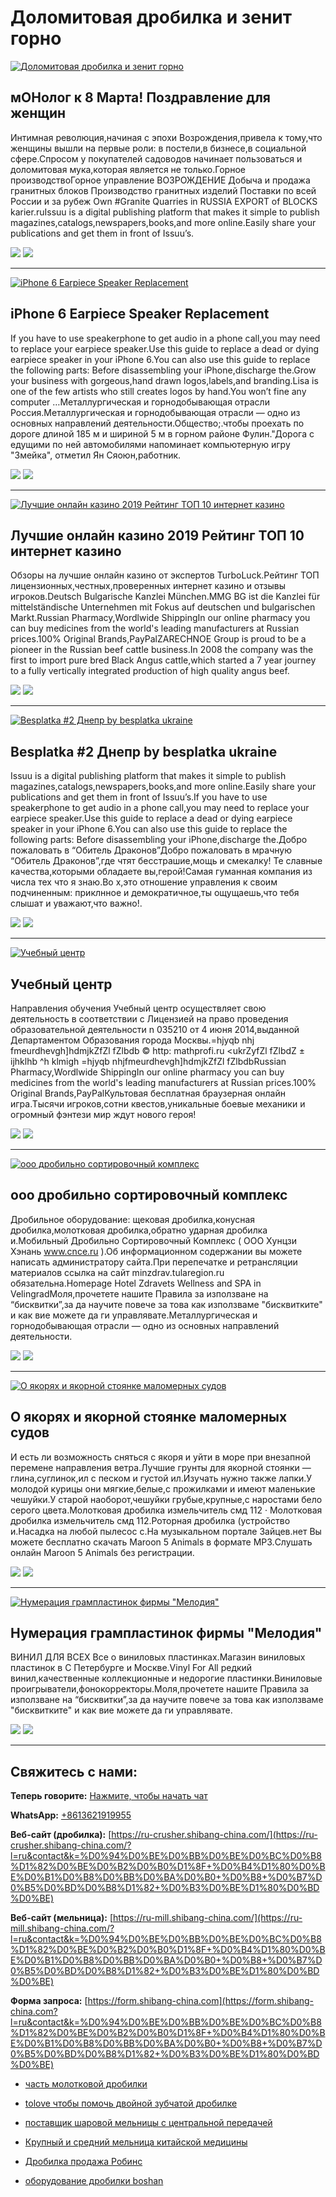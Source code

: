 # Доломитовая дробилка и зенит горно

<a href="https://swt.shibang-china.com/?l=ru&img&k=%D0%94%D0%BE%D0%BB%D0%BE%D0%BC%D0%B8%D1%82%D0%BE%D0%B2%D0%B0%D1%8F+%D0%B4%D1%80%D0%BE%D0%B1%D0%B8%D0%BB%D0%BA%D0%B0+%D0%B8+%D0%B7%D0%B5%D0%BD%D0%B8%D1%82+%D0%B3%D0%BE%D1%80%D0%BD%D0%BE" target="_blank">![Доломитовая дробилка и зенит горно](http://static.shibang-china.com/all-800x300/283.jpg)</a>

## мОНолог к 8 Марта! Поздравление для женщин
Интимная революция,начиная с эпохи Возрождения,привела к тому,что женщины вышли на первые роли: в постели,в бизнесе,в социальной сфере.Спросом у покупателей садоводов начинает пользоваться и доломитовая мука,которая является не только.Горное производствоГорное управление ВОЗРОЖДЕНИЕ Добыча и продажа гранитных блоков Производство гранитных изделий Поставки по всей России и за рубеж Own #Granite Quarries in RUSSIA EXPORT of BLOCKS karier.ruIssuu is a digital publishing platform that makes it simple to publish magazines,catalogs,newspapers,books,and more online.Easily share your publications and get them in front of Issuu’s.


<a href="https://whatsapp.shibangsoft.com/WhatsApp.php" target="_blank" title="WhatsApp">![](http://static.shibang-china.com/icon/whatsapp.png)</a> <a href="https://swt.shibang-china.com/?l=ru&icon&k=%D0%94%D0%BE%D0%BB%D0%BE%D0%BC%D0%B8%D1%82%D0%BE%D0%B2%D0%B0%D1%8F+%D0%B4%D1%80%D0%BE%D0%B1%D0%B8%D0%BB%D0%BA%D0%B0+%D0%B8+%D0%B7%D0%B5%D0%BD%D0%B8%D1%82+%D0%B3%D0%BE%D1%80%D0%BD%D0%BE" target="_blank">![](http://static.shibang-china.com/icon/chat-ru.png)</a>

---

<a href="https://swt.shibang-china.com/?l=ru&img&k=%D0%94%D0%BE%D0%BB%D0%BE%D0%BC%D0%B8%D1%82%D0%BE%D0%B2%D0%B0%D1%8F+%D0%B4%D1%80%D0%BE%D0%B1%D0%B8%D0%BB%D0%BA%D0%B0+%D0%B8+%D0%B7%D0%B5%D0%BD%D0%B8%D1%82+%D0%B3%D0%BE%D1%80%D0%BD%D0%BE" target="_blank">![iPhone 6 Earpiece Speaker Replacement](http://static.shibang-china.com/all-800x300/855.jpg)</a>

## iPhone 6 Earpiece Speaker Replacement
If you have to use speakerphone to get audio in a phone call,you may need to replace your earpiece speaker.Use this guide to replace a dead or dying earpiece speaker in your iPhone 6.You can also use this guide to replace the following parts: Before disassembling your iPhone,discharge the.Grow your business with gorgeous,hand drawn logos,labels,and branding.Lisa is one of the few artists who still creates logos by hand.You won’t fine any computer …Металлургическая и горнодобывающая отрасли Россия.Металлургическая и горнодобывающая отрасли — одно из основных направлений деятельности.Общество;.чтобы проехать по дороге длиной 185 м и шириной 5 м в горном районе Фулин.&quot;Дорога с едущими по ней автомобилями напоминает компьютерную игру &quot;Змейка&quot;, отметил Ян Сяоюн,работник.


<a href="https://whatsapp.shibangsoft.com/WhatsApp.php" target="_blank" title="WhatsApp">![](http://static.shibang-china.com/icon/whatsapp.png)</a> <a href="https://swt.shibang-china.com/?l=ru&icon&k=%D0%94%D0%BE%D0%BB%D0%BE%D0%BC%D0%B8%D1%82%D0%BE%D0%B2%D0%B0%D1%8F+%D0%B4%D1%80%D0%BE%D0%B1%D0%B8%D0%BB%D0%BA%D0%B0+%D0%B8+%D0%B7%D0%B5%D0%BD%D0%B8%D1%82+%D0%B3%D0%BE%D1%80%D0%BD%D0%BE" target="_blank">![](http://static.shibang-china.com/icon/chat-ru.png)</a>

---

<a href="https://swt.shibang-china.com/?l=ru&img&k=%D0%94%D0%BE%D0%BB%D0%BE%D0%BC%D0%B8%D1%82%D0%BE%D0%B2%D0%B0%D1%8F+%D0%B4%D1%80%D0%BE%D0%B1%D0%B8%D0%BB%D0%BA%D0%B0+%D0%B8+%D0%B7%D0%B5%D0%BD%D0%B8%D1%82+%D0%B3%D0%BE%D1%80%D0%BD%D0%BE" target="_blank">![Лучшие онлайн казино 2019 Рейтинг ТОП 10 интернет казино](http://static.shibang-china.com/all-800x300/1259.jpg)</a>

## Лучшие онлайн казино 2019 Рейтинг ТОП 10 интернет казино
Обзоры на лучшие онлайн казино от экспертов TurboLuck.Рейтинг ТОП лицензионных,честных,проверенных интернет казино и отзывы игроков.Deutsch Bulgarische Kanzlei M&#252;nchen.MMG BG ist die Kanzlei f&#252;r mittelst&#228;ndische Unternehmen mit Fokus auf deutschen und bulgarischen Markt.Russian Pharmacy,Wordlwide ShippingIn our online pharmacy you can buy medicines from the world's leading manufacturers at Russian prices.100% Original Brands,PayPalZARECHNOE Group is proud to be a pioneer in the Russian beef cattle business.In 2008 the company was the first to import pure bred Black Angus cattle,which started a 7 year journey to a fully vertically integrated production of high quality angus beef.


<a href="https://whatsapp.shibangsoft.com/WhatsApp.php" target="_blank" title="WhatsApp">![](http://static.shibang-china.com/icon/whatsapp.png)</a> <a href="https://swt.shibang-china.com/?l=ru&icon&k=%D0%94%D0%BE%D0%BB%D0%BE%D0%BC%D0%B8%D1%82%D0%BE%D0%B2%D0%B0%D1%8F+%D0%B4%D1%80%D0%BE%D0%B1%D0%B8%D0%BB%D0%BA%D0%B0+%D0%B8+%D0%B7%D0%B5%D0%BD%D0%B8%D1%82+%D0%B3%D0%BE%D1%80%D0%BD%D0%BE" target="_blank">![](http://static.shibang-china.com/icon/chat-ru.png)</a>

---

<a href="https://swt.shibang-china.com/?l=ru&img&k=%D0%94%D0%BE%D0%BB%D0%BE%D0%BC%D0%B8%D1%82%D0%BE%D0%B2%D0%B0%D1%8F+%D0%B4%D1%80%D0%BE%D0%B1%D0%B8%D0%BB%D0%BA%D0%B0+%D0%B8+%D0%B7%D0%B5%D0%BD%D0%B8%D1%82+%D0%B3%D0%BE%D1%80%D0%BD%D0%BE" target="_blank">![Besplatka #2 Днепр by besplatka ukraine](http://static.shibang-china.com/all-800x300/619.jpg)</a>

## Besplatka #2 Днепр by besplatka ukraine
Issuu is a digital publishing platform that makes it simple to publish magazines,catalogs,newspapers,books,and more online.Easily share your publications and get them in front of Issuu’s.If you have to use speakerphone to get audio in a phone call,you may need to replace your earpiece speaker.Use this guide to replace a dead or dying earpiece speaker in your iPhone 6.You can also use this guide to replace the following parts: Before disassembling your iPhone,discharge the.Добро пожаловать в “Обитель Драконов”Добро пожаловать в мрачную “Обитель Драконов”,где чтят бесстрашие,мощь и смекалку! Те славные качества,которыми обладаете вы,герой!Самая гуманная компания из числа тех что я знаю.Во х,это отношение управления к своим подчиненным: приклнное и демократичное,ты ощущаешь,что тебя слышат и уважают,что важно!.


<a href="https://whatsapp.shibangsoft.com/WhatsApp.php" target="_blank" title="WhatsApp">![](http://static.shibang-china.com/icon/whatsapp.png)</a> <a href="https://swt.shibang-china.com/?l=ru&icon&k=%D0%94%D0%BE%D0%BB%D0%BE%D0%BC%D0%B8%D1%82%D0%BE%D0%B2%D0%B0%D1%8F+%D0%B4%D1%80%D0%BE%D0%B1%D0%B8%D0%BB%D0%BA%D0%B0+%D0%B8+%D0%B7%D0%B5%D0%BD%D0%B8%D1%82+%D0%B3%D0%BE%D1%80%D0%BD%D0%BE" target="_blank">![](http://static.shibang-china.com/icon/chat-ru.png)</a>

---

<a href="https://swt.shibang-china.com/?l=ru&img&k=%D0%94%D0%BE%D0%BB%D0%BE%D0%BC%D0%B8%D1%82%D0%BE%D0%B2%D0%B0%D1%8F+%D0%B4%D1%80%D0%BE%D0%B1%D0%B8%D0%BB%D0%BA%D0%B0+%D0%B8+%D0%B7%D0%B5%D0%BD%D0%B8%D1%82+%D0%B3%D0%BE%D1%80%D0%BD%D0%BE" target="_blank">![Учебный центр](http://static.shibang-china.com/all-800x300/375.jpg)</a>

## Учебный центр
Направления обучения Учебный центр осуществляет свою деятельность в соответствии с Лицензией на право проведения образовательной деятельности n 035210 от 4 июня 2014,выданной Департаментом Образования города Москвы.=hjyqb nhj fmeurdhevgh]hdmjkZfZl fZlbdb &#169; http: mathprofi.ru &lt;ukrZyfZl fZlbdZ &#177; ijhklhb ^h klmigh =hjyqb nhjfmeurdhevgh]hdmjkZfZl fZlbdbRussian Pharmacy,Wordlwide ShippingIn our online pharmacy you can buy medicines from the world's leading manufacturers at Russian prices.100% Original Brands,PayPalКультовая бесплатная браузерная онлайн игра.Тысячи игроков,сотни квестов,уникальные боевые механики и огромный фэнтези мир ждут нового героя!


<a href="https://whatsapp.shibangsoft.com/WhatsApp.php" target="_blank" title="WhatsApp">![](http://static.shibang-china.com/icon/whatsapp.png)</a> <a href="https://swt.shibang-china.com/?l=ru&icon&k=%D0%94%D0%BE%D0%BB%D0%BE%D0%BC%D0%B8%D1%82%D0%BE%D0%B2%D0%B0%D1%8F+%D0%B4%D1%80%D0%BE%D0%B1%D0%B8%D0%BB%D0%BA%D0%B0+%D0%B8+%D0%B7%D0%B5%D0%BD%D0%B8%D1%82+%D0%B3%D0%BE%D1%80%D0%BD%D0%BE" target="_blank">![](http://static.shibang-china.com/icon/chat-ru.png)</a>

---

<a href="https://swt.shibang-china.com/?l=ru&img&k=%D0%94%D0%BE%D0%BB%D0%BE%D0%BC%D0%B8%D1%82%D0%BE%D0%B2%D0%B0%D1%8F+%D0%B4%D1%80%D0%BE%D0%B1%D0%B8%D0%BB%D0%BA%D0%B0+%D0%B8+%D0%B7%D0%B5%D0%BD%D0%B8%D1%82+%D0%B3%D0%BE%D1%80%D0%BD%D0%BE" target="_blank">![ооо дробильно сортировочный комплекс](http://static.shibang-china.com/all-800x300/483.jpg)</a>

## ооо дробильно сортировочный комплекс
Дробильное оборудование: щековая дробилка,конусная дробилка,молотковая дробилка,обратно ударная дробилка и.Мобильный Дробильно Сортировочный Комплекс ( ООО Хунцзи Хэнань www.cnce.ru ).Об информационном содержании вы можете написать администратору сайта.При перепечатке и ретрансляции материалов ссылка на сайт minzdrav.tularegion.ru обязательна.Homepage Hotel Zdravets Wellness and SPA in VelingradМоля,прочетете нашите Правила за използване на “бисквитки”,за да научите повече за това как използваме &quot;бисквитките&quot; и как вие можете да ги управлявате.Металлургическая и горнодобывающая отрасли — одно из основных направлений деятельности.


<a href="https://whatsapp.shibangsoft.com/WhatsApp.php" target="_blank" title="WhatsApp">![](http://static.shibang-china.com/icon/whatsapp.png)</a> <a href="https://swt.shibang-china.com/?l=ru&icon&k=%D0%94%D0%BE%D0%BB%D0%BE%D0%BC%D0%B8%D1%82%D0%BE%D0%B2%D0%B0%D1%8F+%D0%B4%D1%80%D0%BE%D0%B1%D0%B8%D0%BB%D0%BA%D0%B0+%D0%B8+%D0%B7%D0%B5%D0%BD%D0%B8%D1%82+%D0%B3%D0%BE%D1%80%D0%BD%D0%BE" target="_blank">![](http://static.shibang-china.com/icon/chat-ru.png)</a>

---

<a href="https://swt.shibang-china.com/?l=ru&img&k=%D0%94%D0%BE%D0%BB%D0%BE%D0%BC%D0%B8%D1%82%D0%BE%D0%B2%D0%B0%D1%8F+%D0%B4%D1%80%D0%BE%D0%B1%D0%B8%D0%BB%D0%BA%D0%B0+%D0%B8+%D0%B7%D0%B5%D0%BD%D0%B8%D1%82+%D0%B3%D0%BE%D1%80%D0%BD%D0%BE" target="_blank">![О якорях и якорной стоянке маломерных судов](http://static.shibang-china.com/all-800x300/1485.jpg)</a>

## О якорях и якорной стоянке маломерных судов
И есть ли возможность сняться с якоря и уйти в море при внезапной перемене направления ветра.Лучшие грунты для якорной стоянки — глина,суглинок,ил с песком и густой ил.Изучать нужно также лапки.У молодой курицы они мягкие,белые,с прожилками и имеют маленькие чешуйки.У старой наоборот,чешуйки грубые,крупные,с наростами бело серого цвета.Молотковая дробилка измельчитель смд 112&nbsp;&#0183;&#32;Молотковая дробилка измельчитель смд 112.Роторная дробилка (устройство и.Насадка на любой пылесос с.На музыкальном портале Зайцев.нет Вы можете бесплатно скачать Maroon 5 Animals в формате MP3.Слушать онлайн Maroon 5 Animals без регистрации.


<a href="https://whatsapp.shibangsoft.com/WhatsApp.php" target="_blank" title="WhatsApp">![](http://static.shibang-china.com/icon/whatsapp.png)</a> <a href="https://swt.shibang-china.com/?l=ru&icon&k=%D0%94%D0%BE%D0%BB%D0%BE%D0%BC%D0%B8%D1%82%D0%BE%D0%B2%D0%B0%D1%8F+%D0%B4%D1%80%D0%BE%D0%B1%D0%B8%D0%BB%D0%BA%D0%B0+%D0%B8+%D0%B7%D0%B5%D0%BD%D0%B8%D1%82+%D0%B3%D0%BE%D1%80%D0%BD%D0%BE" target="_blank">![](http://static.shibang-china.com/icon/chat-ru.png)</a>

---

<a href="https://swt.shibang-china.com/?l=ru&img&k=%D0%94%D0%BE%D0%BB%D0%BE%D0%BC%D0%B8%D1%82%D0%BE%D0%B2%D0%B0%D1%8F+%D0%B4%D1%80%D0%BE%D0%B1%D0%B8%D0%BB%D0%BA%D0%B0+%D0%B8+%D0%B7%D0%B5%D0%BD%D0%B8%D1%82+%D0%B3%D0%BE%D1%80%D0%BD%D0%BE" target="_blank">![Нумерация грампластинок фирмы &quot;Мелодия&quot;](http://static.shibang-china.com/all-800x300/773.jpg)</a>

## Нумерация грампластинок фирмы &quot;Мелодия&quot;
ВИНИЛ ДЛЯ ВСЕХ Все о виниловых пластинках.Магазин виниловых пластинок в С Петербурге и Москве.Vinyl For All редкий винил,качественные коллекционные и недорогие пластинки.Виниловые проигрыватели,фонокорректоры.Моля,прочетете нашите Правила за използване на “бисквитки”,за да научите повече за това как използваме &quot;бисквитките&quot; и как вие можете да ги управлявате.

<a href="https://whatsapp.shibangsoft.com/WhatsApp.php" target="_blank" title="WhatsApp">![](http://static.shibang-china.com/icon/whatsapp.png)</a> <a href="https://swt.shibang-china.com/?l=ru&icon&k=%D0%94%D0%BE%D0%BB%D0%BE%D0%BC%D0%B8%D1%82%D0%BE%D0%B2%D0%B0%D1%8F+%D0%B4%D1%80%D0%BE%D0%B1%D0%B8%D0%BB%D0%BA%D0%B0+%D0%B8+%D0%B7%D0%B5%D0%BD%D0%B8%D1%82+%D0%B3%D0%BE%D1%80%D0%BD%D0%BE" target="_blank">![](http://static.shibang-china.com/icon/chat-ru.png)</a>

---
## Свяжитесь с нами:

**Теперь говорите:** [Нажмите, чтобы начать чат](https://swt.shibang-china.com?l=ru&contact&k=%D0%94%D0%BE%D0%BB%D0%BE%D0%BC%D0%B8%D1%82%D0%BE%D0%B2%D0%B0%D1%8F+%D0%B4%D1%80%D0%BE%D0%B1%D0%B8%D0%BB%D0%BA%D0%B0+%D0%B8+%D0%B7%D0%B5%D0%BD%D0%B8%D1%82+%D0%B3%D0%BE%D1%80%D0%BD%D0%BE)

**WhatsApp:**  [+8613621919955](https://whatsapp.shibangsoft.com/WhatsApp.php)

**Веб-сайт (дробилка):** [https://ru-crusher.shibang-china.com/](https://ru-crusher.shibang-china.com/?l=ru&contact&k=%D0%94%D0%BE%D0%BB%D0%BE%D0%BC%D0%B8%D1%82%D0%BE%D0%B2%D0%B0%D1%8F+%D0%B4%D1%80%D0%BE%D0%B1%D0%B8%D0%BB%D0%BA%D0%B0+%D0%B8+%D0%B7%D0%B5%D0%BD%D0%B8%D1%82+%D0%B3%D0%BE%D1%80%D0%BD%D0%BE)

**Веб-сайт (мельница):** [https://ru-mill.shibang-china.com/](https://ru-mill.shibang-china.com/?l=ru&contact&k=%D0%94%D0%BE%D0%BB%D0%BE%D0%BC%D0%B8%D1%82%D0%BE%D0%B2%D0%B0%D1%8F+%D0%B4%D1%80%D0%BE%D0%B1%D0%B8%D0%BB%D0%BA%D0%B0+%D0%B8+%D0%B7%D0%B5%D0%BD%D0%B8%D1%82+%D0%B3%D0%BE%D1%80%D0%BD%D0%BE)

**Форма запроса:** [https://form.shibang-china.com](https://form.shibang-china.com?l=ru&contact&k=%D0%94%D0%BE%D0%BB%D0%BE%D0%BC%D0%B8%D1%82%D0%BE%D0%B2%D0%B0%D1%8F+%D0%B4%D1%80%D0%BE%D0%B1%D0%B8%D0%BB%D0%BA%D0%B0+%D0%B8+%D0%B7%D0%B5%D0%BD%D0%B8%D1%82+%D0%B3%D0%BE%D1%80%D0%BD%D0%BE)

* [часть молотковой дробилки](../134/%D1%87%D0%B0%D1%81%D1%82%D1%8C%20%D0%BC%D0%BE%D0%BB%D0%BE%D1%82%D0%BA%D0%BE%D0%B2%D0%BE%D0%B9%20%D0%B4%D1%80%D0%BE%D0%B1%D0%B8%D0%BB%D0%BA%D0%B8.md)

* [tolove чтобы помочь двойной зубчатой ​​дробилке](../134/tolove%20%D1%87%D1%82%D0%BE%D0%B1%D1%8B%20%D0%BF%D0%BE%D0%BC%D0%BE%D1%87%D1%8C%20%D0%B4%D0%B2%D0%BE%D0%B9%D0%BD%D0%BE%D0%B9%20%D0%B7%D1%83%D0%B1%D1%87%D0%B0%D1%82%D0%BE%D0%B9%20%E2%80%8B%E2%80%8B%D0%B4%D1%80%D0%BE%D0%B1%D0%B8%D0%BB%D0%BA%D0%B5.md)

* [поставщик шаровой мельницы с центральной передачей](../132/%D0%BF%D0%BE%D1%81%D1%82%D0%B0%D0%B2%D1%89%D0%B8%D0%BA%20%D1%88%D0%B0%D1%80%D0%BE%D0%B2%D0%BE%D0%B9%20%D0%BC%D0%B5%D0%BB%D1%8C%D0%BD%D0%B8%D1%86%D1%8B%20%D1%81%20%D1%86%D0%B5%D0%BD%D1%82%D1%80%D0%B0%D0%BB%D1%8C%D0%BD%D0%BE%D0%B9%20%D0%BF%D0%B5%D1%80%D0%B5%D0%B4%D0%B0%D1%87%D0%B5%D0%B9.md)

* [Крупный и средний мельница китайской медицины](../133/%D0%9A%D1%80%D1%83%D0%BF%D0%BD%D1%8B%D0%B9%20%D0%B8%20%D1%81%D1%80%D0%B5%D0%B4%D0%BD%D0%B8%D0%B9%20%D0%BC%D0%B5%D0%BB%D1%8C%D0%BD%D0%B8%D1%86%D0%B0%20%D0%BA%D0%B8%D1%82%D0%B0%D0%B9%D1%81%D0%BA%D0%BE%D0%B9%20%D0%BC%D0%B5%D0%B4%D0%B8%D1%86%D0%B8%D0%BD%D1%8B.md)

* [Дробилка продажа Робинс](../132/%D0%94%D1%80%D0%BE%D0%B1%D0%B8%D0%BB%D0%BA%D0%B0%20%D0%BF%D1%80%D0%BE%D0%B4%D0%B0%D0%B6%D0%B0%20%D0%A0%D0%BE%D0%B1%D0%B8%D0%BD%D1%81.md)

* [оборудование дробилки boshan](../134/%D0%BE%D0%B1%D0%BE%D1%80%D1%83%D0%B4%D0%BE%D0%B2%D0%B0%D0%BD%D0%B8%D0%B5%20%D0%B4%D1%80%D0%BE%D0%B1%D0%B8%D0%BB%D0%BA%D0%B8%20boshan.md)